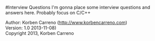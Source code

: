 #Interview Questions
I'm gonna place some interview questions and answers here. Probably focus on C/C++

Author: Korben Carreno (http://www.korbencarreno.com)  
Version: 1.0 2013-11-08)   
Copyright 2013, Korben Carreno
